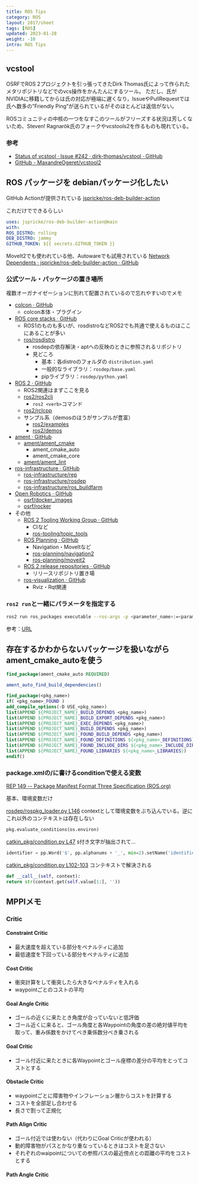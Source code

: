 ```yaml
---
title: ROS Tips
category: ROS
layout: 2017/sheet
tags: [ROS]
updated: 2023-01-28
weight: -10
intro: ROS Tips
---
```


## vcstool
  
 OSRFでROS 2プロジェクトを引っ張ってきたDirk Thomas氏によって作られたメタリポジトリなどでのvcs操作をかんたんにするツール。
  ただし、氏がNVIDIAに移籍してからは氏の対応が極端に遅くなり，IssueやPullRequestでは氏へ数多の”Friendly Ping”が送られているがそのほとんどは返信がない。
  
  ROSコミュニティの中核の一つをなすこのツールがフリーズする状況は芳しくないため、Steven! Ragnarök氏のフォークやvcstools2を作るものも現れている。
  
  ### 参考
  
  - [Status of vcstool · Issue #242 · dirk-thomas/vcstool · GitHub](https://github.com/dirk-thomas/vcstool/issues/242)  
  - [GitHub - MaxandreOgeret/vcstool2](https://github.com/MaxandreOgeret/vcstool2/)

## ROS パッケージを debianパッケージ化したい
  
  GitHub Actionが提供されている
  [jspricke/ros-deb-builder-action](https://github.com/jspricke/ros-deb-builder-action)
  
  これだけでできるらしい
  
  ```yaml
  uses: jspricke/ros-deb-builder-action@main
  with:
  ROS_DISTRO: rolling
  DEB_DISTRO: jammy
  GITHUB_TOKEN: ${{ secrets.GITHUB_TOKEN }}
  ```
  
  MoveIt2でも使われている他、Autowareでも試用されている
  [Network Dependents · jspricke/ros-deb-builder-action · GitHub](https://github.com/jspricke/ros-deb-builder-action/network/dependents)

### 公式ツール・パッケージの置き場所
  
  複数オーガナイゼーションに別れて配置されているので忘れやすいのでメモ
  
- [colcon · GitHub](https://github.com/colcon)
    - colcon本体・プラグイン
- [ROS core stacks · GitHub](https://github.com/ros)
    - ROS1のものも多いが、rosdistroなどROS2でも共通で使えるものはここにあることが多い
    - [ros/rosdistro](https://github.com/ros/rosdistro)
        - rosdepの依存解決・aptへの反映のときに参照されるリポジトリ
        - 見どころ
            - 基本：各distroのフォルダの `distribution.yaml`
            - 一般的なライブラリ：`rosdep/base.yaml`
            - pipライブラリ：`rosdep/python.yaml`
- [ROS 2 · GitHub](https://github.com/ros2)
    - ROS2関連はまずここを見る
    - [ros2/ros2cli](https://github.com/ros2/ros2cli)
        - `ros2 <verb>`コマンド
    - [ros2/rclcpp](https://github.com/ros2/rclcpp)
    - サンプル系（demosのほうがサンプルが豊富）
        - [ros2/examples](https://github.com/ros2/examples)
        - [ros2/demos](https://github.com/ros2/demos)
- [ament · GitHub](https://github.com/ament)
    - [ament/ament\_cmake](https://github.com/ament/ament_cmake)
        - ament_cmake_auto
        - ament_cmake_core
    - [ament/ament\_lint](https://github.com/ament/ament_lint)
- [ros-infrastructure · GitHub](https://github.com/ros-infrastructure)
    - [ros-infrastructure/rep](https://github.com/ros-infrastructure/rep)
    - [ros-infrastructure/rosdep](https://github.com/ros-infrastructure/rosdep)
    - [ros-infrastructure/ros\_buildfarm](https://github.com/ros-infrastructure/ros_buildfarm)
- [Open Robotics · GitHub](https://github.com/osrf)
    - [osrf/docker\_images](https://github.com/osrf/docker_images)
    - [osrf/rocker](https://github.com/osrf/rocker)
- その他
    - [ROS 2 Tooling Working Group · GitHub](https://github.com/ros-tooling)
        - CIなど
        - [ros-tooling/topic\_tools](https://github.com/ros-tooling/topic_tools)
    - [ROS Planning · GitHub](https://github.com/ros-planning)
        - Navigation・MoveItなど
        - [ros-planning/navigation2](https://github.com/ros-planning/navigation2)
        - [ros-planning/moveit2](https://github.com/ros-planning/moveit2)
    - [ROS 2 release repositories · GitHub](https://github.com/ros2-gbp)
        - リリースリポジトリ置き場
    - [ros-visualization · GitHub](https://github.com/ros-visualization)
        - Rviz・Rqt関連

### `ros2 run`と一緒にパラメータを指定する
  
  ```bash
  ros2 run ros_packages executable --ros-args -p <parameter_name>:=<parameter_value>
  ```
  
  参考：[URL](https://docs.ros.org/en/galactic/How-To-Guides/Node-arguments.html#setting-parameters-directly-from-the-command-line)

## 存在するかわからないパッケージを扱いながらament_cmake_autoを使う

  
  ```CMake
  find_package(ament_cmake_auto REQUIRED)  
  
  ament_auto_find_build_dependencies()  
  
  find_package(<pkg_name>)  
  if( <pkg_name>_FOUND )  
  add_compile_options(-D USE_<pkg_name>)  
  list(APPEND ${PROJECT_NAME}_BUILD_DEPENDS <pkg_name>)  
  list(APPEND ${PROJECT_NAME}_BUILD_EXPORT_DEPENDS <pkg_name>)  
  list(APPEND ${PROJECT_NAME}_EXEC_DEPENDS <pkg_name>)  
  list(APPEND ${PROJECT_NAME}_BUILD_DEPENDS <pkg_name>)  
  list(APPEND ${PROJECT_NAME}_FOUND_BUILD_DEPENDS <pkg_name>)  
  list(APPEND ${PROJECT_NAME}_FOUND_DEFINITIONS ${<pkg_name>_DEFINITIONS})  
  list(APPEND ${PROJECT_NAME}_FOUND_INCLUDE_DIRS ${<pkg_name>_INCLUDE_DIRS})  
  list(APPEND ${PROJECT_NAME}_FOUND_LIBRARIES ${<pkg_name>_LIBRARIES})  
  endif()
  ```

### package.xmlの/<depend/>に書けるconditionで使える変数
  
[REP 149 -- Package Manifest Format Three Specification (ROS.org)](https://www.ros.org/reps/rep-0149.html#build-depend-multiple:~:text=condition%3D%22CONDITION_EXPRESSION%22,1%22%3Eroscpp%3C/depend%3E)
  
基本、環境変数だけ

[rosdep/rospkg_loader.py L146](https://github.com/ros-infrastructure/rosdep/blob/master/src/rosdep2/rospkg_loader.py#L146)
contextとして環境変数をぶち込んでいる。逆にこれ以外のコンテキストは存在しない

```python
pkg.evaluate_conditions(os.environ)
```

[catkin\_pkg/condition.py L47](https://github.com/ros-infrastructure/catkin_pkg/blob/master/src/catkin_pkg/condition.py#L47)
`$`付き文字が抽出されて...

```python
identifier = pp.Word('$', pp.alphanums + '_', min=2).setName('identifier')
```

[catkin\_pkg/condition.py L102-103](https://github.com/ros-infrastructure/catkin_pkg/blob/master/src/catkin_pkg/condition.py#L102-L103)
コンテキストで解決される

```python
def __call__(self, context):
return str(context.get(self.value[1:], ''))
```


## MPPIメモ

### **Critic**

#### Constraint Critic

- 最大速度を超えている部分をペナルティに追加
- 最低速度を下回っている部分をペナルティに追加

#### Cost Critic

- 衝突計算をして衝突したら大きなペナルティを入れる
- waypointごとのコストの平均

#### Goal Angle Critic

- ゴールの近くに来たとき角度が合っていないと低評価
- ゴール近くに来ると、ゴール角度と各Waypointの角度の差の絶対値平均を取って、重み係数をかけてべき乗係数分べき乗される

#### Goal Critic

- ゴール付近に来たときに各Waypointとゴール座標の差分の平均をとってコストとする

#### Obstacle Critic

- waypointごとに障害物やインフレーション層からコストを計算する
- コストを全部足し合わせる
- 長さで割って正規化

#### Path Align Critic

- ゴール付近では使わない（代わりにGoal Criticが使われる）
- 動的障害物がパスとかなり重なっているときはコストを足さない
- それぞれのwaipointについての参照パスの最近傍点との距離の平均をコストとする

#### Path Angle Critic
